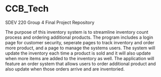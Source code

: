 # CCB_Tech
SDEV 220 Group 4 Final Project Repository

The purpose of this inventory system is to streamline inventory count process and ordering additional products. The program includes a login page for customer security, seperate pages to track inventory and order more product, and a page to manage the systems users. The system will update the inventory each time a product is sold and it will also update when more items are added to the inventory as well. The application will feature an order system that allows users to order additional product and also update when those orders arrive and are inventoried. 
